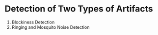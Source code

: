 # Detection of Two Types of Artifacts
1. Blockiness Detection
2. Ringing and Mosquito Noise Detection

